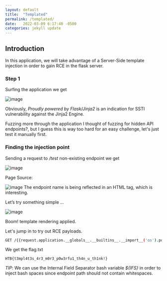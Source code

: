 ```yaml
---
layout: default     
title:  "Templated"
permalink: /templated/
date:   2022-03-09 6:17:40 -0500
categories: jekyll update
---
```


## Introduction 
In this application, we will take advantage of a Server-Side template injection in order to gain RCE in the flask server. 

### Step 1
Surfing the application we get 

![image](https://user-images.githubusercontent.com/54769522/172023200-340c7a1b-191e-4e23-a8aa-187391b1a440.png)

Obviously, _Proudly powered by Flask/Jinja2_ is an indication for SSTI vulnerability against the Jinja2 Engine. 

Fuzzing more through the application I thought of fuzzing for hidden API endpoints?, but I guess this is way too hard for an easy challenge, let's just test it manually first. 

### Finding the injection point 
Sending a request to */test* non-existing endpoint we get 

![image](https://user-images.githubusercontent.com/54769522/172023219-9a050ce5-7f16-44a5-981f-f123c6e9682a.png)

Page Source:

![image](https://user-images.githubusercontent.com/54769522/172023229-d54bd9f4-f727-4ac2-9b49-b51a258466a5.png) 
The endpoint name is being reflected in an HTML _<str>_ tag, which is interesting. 

Let’s try something simple ... 

![image](https://user-images.githubusercontent.com/54769522/172023248-1b915200-5084-4fd5-afed-d77bf72f68a4.png) 

Boom! template rendering applied.

Let's jump in to try out RCE payloads. 

```bash
GET /{{request.application.__globals__.__builtins__.__import__('os').popen('id').read()}}
```
We get the flag.txt 
```
HTB{t3mpl4t3s_4r3_m0r3_p0w3rfu1_th4n_u_th1nk!}
``` 
_*TIP*_: We can use the Internal Field Separator bash variable _${IFS}_ in order to inject bash spaces since endpoint path should not contain whitespaces. 
